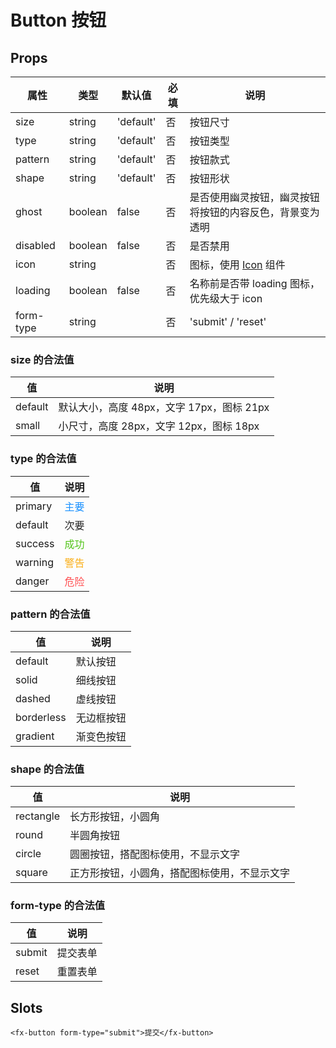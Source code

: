 # Button 按钮

## Props

| 属性      | 类型    | 默认值    | 必填 | 说明                                                     |
| --------- | ------- | --------- | ---- | -------------------------------------------------------- |
| size      | string  | 'default' | 否   | 按钮尺寸                                                 |
| type      | string  | 'default' | 否   | 按钮类型                                                 |
| pattern   | string  | 'default' | 否   | 按钮款式                                                 |
| shape     | string  | 'default' | 否   | 按钮形状                                                 |
| ghost     | boolean | false     | 否   | 是否使用幽灵按钮，幽灵按钮将按钮的内容反色，背景变为透明 |
| disabled  | boolean | false     | 否   | 是否禁用                                                 |
| icon      | string  |           | 否   | 图标，使用 [Icon](./Icon.md) 组件                        |
| loading   | boolean | false     | 否   | 名称前是否带 loading 图标，优先级大于 icon               |
| form-type | string  |           | 否   | 'submit' / 'reset'                                       |

### size 的合法值

| 值      | 说明                                      |
| ------- | ----------------------------------------- |
| default | 默认大小，高度 48px，文字 17px，图标 21px |
| small   | 小尺寸，高度 28px，文字 12px，图标 18px   |

### type 的合法值

| 值      | 说明                            |
| ------- | ------------------------------- |
| primary | <font color=#1890ff>主要</font> |
| default | <font color=#262626>次要</font> |
| success | <font color=#52c41a>成功</font> |
| warning | <font color=#faad14>警告</font> |
| danger  | <font color=#ff4d4f>危险</font> |

### pattern 的合法值

| 值         | 说明       |
| ---------- | ---------- |
| default    | 默认按钮   |
| solid      | 细线按钮   |
| dashed     | 虚线按钮   |
| borderless | 无边框按钮 |
| gradient   | 渐变色按钮 |

### shape 的合法值

| 值        | 说明                                         |
| --------- | -------------------------------------------- |
| rectangle | 长方形按钮，小圆角                           |
| round     | 半圆角按钮                                   |
| circle    | 圆圈按钮，搭配图标使用，不显示文字           |
| square    | 正方形按钮，小圆角，搭配图标使用，不显示文字 |

### form-type 的合法值

| 值     | 说明     |
| ------ | -------- |
| submit | 提交表单 |
| reset  | 重置表单 |

## Slots

```
<fx-button form-type="submit">提交</fx-button>
```
